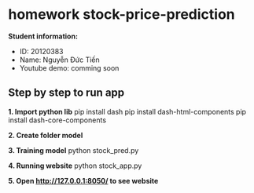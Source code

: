 # homework stock-price-prediction

**Student information:**
- ID: 20120383
- Name: Nguyễn Đức Tiến
- Youtube demo: comming soon

## Step by step to run app
**1. Import python lib**
pip install dash
pip install dash-html-components
pip install dash-core-components

**2. Create folder model**

**3. Training model**
python stock_pred.py

**4. Running website**
python stock_app.py

**5. Open http://127.0.0.1:8050/ to see website**